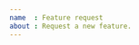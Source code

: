 ```yaml
---
name  : Feature request
about : Request a new feature.
---
```


<!--

Thanks for taking the time to file a feature request! Please take the time to search for an existing feature request, to avoid creating duplicate requests. If you find an existing feature request, please give it a thumbs-up reaction, as we'll use these reactions to help prioritize the implementation of these features in the future.

If the feature has not yet been filed, then please describe the feature you'd like to see become a part of thematic. See Shiny's guide on how to write good feature requests:

https://github.com/rstudio/shiny/wiki/Writing-Good-Feature-Requests

-->

